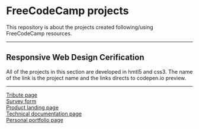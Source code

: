 # FreeCodeCamp projects
This repository is about the projects created following/using FreeCodeCamp resources. 
***

## Responsive Web Design Cerification
All of the projects in this section are developed in hmtl5 and css3. 
The name of the link is the project name and the links directs to codepen.io preview.
***
[Tribute page](https://codepen.io/paulauskas-linas/full/abJqOwK)  
[Survey form](https://codepen.io/paulauskas-linas/full/LYWaWNZ)  
[Product landing page](https://codepen.io/paulauskas-linas/full/RwVrGWo)  
[Technical documentation page](https://codepen.io/paulauskas-linas/full/RwVZNJj)   
[Personal portfolio page](https://codepen.io/paulauskas-linas/full/YzQGvmg)  